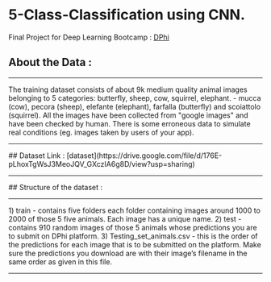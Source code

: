 # 5-Class-Classification using CNN.
Final Project for Deep Learning Bootcamp :  [DPhi](dphi.tech)

## About the Data :
<hr>
The training dataset consists of about 9k medium quality animal images belonging to 5 categories: butterfly, sheep, cow, squirrel, elephant. - mucca (cow), pecora (sheep), elefante (elephant), farfalla (butterfly) and scoiattolo (squirrel). All the images have been collected from "google images" and have been checked by human. There is some erroneous data to simulate real conditions (eg. images taken by users of your app).
<hr>
## Dataset Link : [dataset](https://drive.google.com/file/d/176E-pLhoxTgWsJ3MeoJQV_GXczIA6g8D/view?usp=sharing)
<hr>
## Structure of the dataset : 
<hr>
1) train - contains five folders each folder containing images around 1000 to 2000 of those 5 five animals.  Each image has a unique name.
2) test - contains 910 random images of those 5 animals whose predictions you are to submit on DPhi platform.
3) Testing_set_animals.csv - this is the order of the predictions for each image that is to be submitted on the platform. Make sure the predictions you download are with their        image’s filename in the same order as given in this file.
<hr>


 
